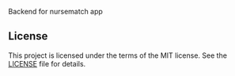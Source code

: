 Backend for nursematch app

## License

This project is licensed under the terms of the MIT license. See the [LICENSE](LICENSE) file for details.
